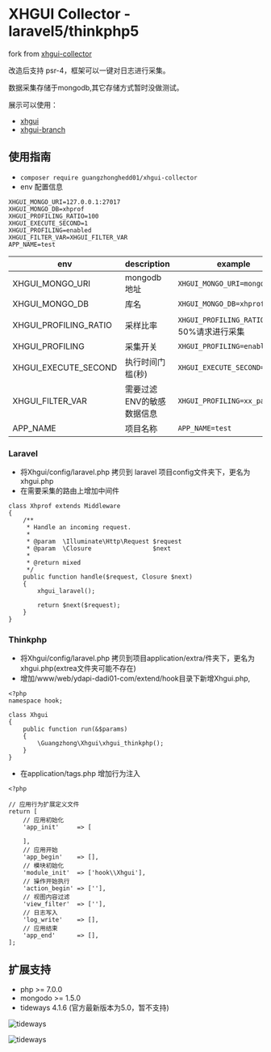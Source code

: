 # XHGUI Collector - laravel5/thinkphp5
fork from [xhgui-collector](https://github.com/perftools/xhgui-collector)

改造后支持 psr-4，框架可以一键对日志进行采集。

数据采集存储于mongodb,其它存储方式暂时没做测试。

展示可以使用：
* [xhgui](https://github.com/perftools/xhgui)
* [xhgui-branch](https://github.com/laynefyc/xhgui-branch)

## 使用指南
* `composer require guangzhonghedd01/xhgui-collector` 
* env 配置信息
```
XHGUI_MONGO_URI=127.0.0.1:27017
XHGUI_MONGO_DB=xhprof
XHGUI_PROFILING_RATIO=100
XHGUI_EXECUTE_SECOND=1
XHGUI_PROFILING=enabled
XHGUI_FILTER_VAR=XHGUI_FILTER_VAR
APP_NAME=test
```

| env | description | example | default |
| ---- | ----------- | ------- | ------- |
| XHGUI_MONGO_URI | mongodb 地址 | `XHGUI_MONGO_URI=mongo:27017` | 127.0.0.1:27017 |
| XHGUI_MONGO_DB | 库名 | `XHGUI_MONGO_DB=xhprof` | xhprof |
| XHGUI_PROFILING_RATIO | 采样比率 | `XHGUI_PROFILING_RATIO=50` 对50%请求进行采集 | `XHGUI_PROFILING_RATIO=100` |
| XHGUI_PROFILING | 采集开关 | `XHGUI_PROFILING=enabled` | 如果不填写值就是关闭状态 |
| XHGUI_EXECUTE_SECOND | 执行时间门槛(秒) | `XHGUI_EXECUTE_SECOND=1` | XHGUI_EXECUTE_SECOND=1 执行时间大于1秒才采集 |
| XHGUI_FILTER_VAR | 需要过滤ENV的敏感数据信息 | `XHGUI_PROFILING=xx_password` | 没有默认值 |
| APP_NAME | 项目名称 | `APP_NAME=test` | test |

### Laravel
* 将Xhgui/config/laravel.php 拷贝到 laravel 项目config文件夹下，更名为xhgui.php
* 在需要采集的路由上增加中间件
```
class Xhprof extends Middleware
{
    /**
     * Handle an incoming request.
     *
     * @param  \Illuminate\Http\Request $request
     * @param  \Closure                 $next
     *
     * @return mixed
     */
    public function handle($request, Closure $next)
    {
        xhgui_laravel();

        return $next($request);
    }
}
``` 

### Thinkphp
* 将Xhgui/config/laravel.php 拷贝到项目application/extra/件夹下，更名为xhgui.php(extrea文件夹可能不存在)
* 增加/www/web/ydapi-dadi01-com/extend/hook目录下新增Xhgui.php,
```
<?php
namespace hook;

class Xhgui
{
    public function run(&$params)
    {
        \Guangzhong\Xhgui\xhgui_thinkphp();
    }
}
```
* 在application/tags.php 增加行为注入
```
<?php

// 应用行为扩展定义文件
return [
    // 应用初始化
    'app_init'     => [

    ],
    // 应用开始
    'app_begin'    => [],
    // 模块初始化
    'module_init'  => ['hook\\Xhgui'],
    // 操作开始执行
    'action_begin' => [''],
    // 视图内容过滤
    'view_filter'  => [''],
    // 日志写入
    'log_write'    => [],
    // 应用结束
    'app_end'      => [],
];
```
## 扩展支持
* php >= 7.0.0
* mongodo >= 1.5.0
* tideways 4.1.6 (官方最新版本为5.0，暂不支持)

![tideways](https://github.com/guangzhonghedd01/xhgui-collector/blob/master/Xhgui/images/extension_tideways.jpg)

![tideways](https://github.com/guangzhonghedd01/xhgui-collector/blob/master/Xhgui/images/extension_mongodb.jpg)


